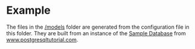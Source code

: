 # Example

The files in the [/models](/models) folder are generated from the configuration file in this folder.
They are built from an instance of the [Sample Database](https://www.postgresqltutorial.com/postgresql-sample-database/) from www.postgresqltutorial.com.

